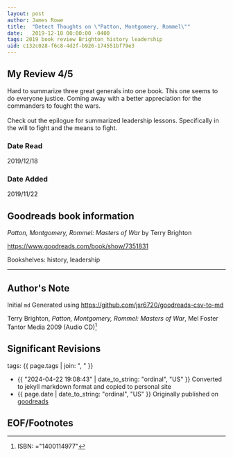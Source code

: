 ```yaml
---
layout: post
author: James Rowe
title:  "Detect Thoughts on \"Patton, Montgomery, Rommel\""
date:   2019-12-18 00:00:00 -0400
tags: 2019 book review Brighton history leadership
uid: c132c028-f6c8-4d2f-b926-174551bf79e3
---
```




## My Review 4/5

Hard to summarize three great generals into one book. This one seems to do everyone justice. Coming away with a better appreciation for the commanders to fought the wars.<br/><br/>Check out the epilogue for summarized leadership lessons. Specifically in the will to fight and the means to fight.

### Date Read
2019/12/18

### Date Added
2019/11/22

## Goodreads book information

*Patton, Montgomery, Rommel: Masters of War* by Terry Brighton

https://www.goodreads.com/book/show/7351831

Bookshelves: history, leadership

---

## Author's Note

Initial `md` Generated using https://github.com/jsr6720/goodreads-csv-to-md

Terry Brighton, *Patton, Montgomery, Rommel: Masters of War*, Mel Foster Tantor Media 2009 (Audio CD)[^1]

## Significant Revisions

tags: {{ page.tags | join: ", " }} <!-- todo move this somewhere -->

- {{ "2024-04-22 19:08:43" | date_to_string: "ordinal", "US" }} Converted to jekyll markdown format and copied to personal site
- {{ page.date | date_to_string: "ordinal", "US" }} Originally published on [goodreads](https://www.goodreads.com)

## EOF/Footnotes

[^1]: ISBN: ="1400114977"
